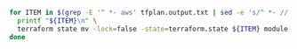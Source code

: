
```bash
for ITEM in $(grep -E '^ *- aws' tfplan.output.txt | sed -e 's/^ *- //'); do \
  printf "${ITEM}\n" \
  terraform state mv -lock=false -state=terraform.state ${ITEM} module.cje.${ITEM} ;\
done
```
<!--stackedit_data:
eyJoaXN0b3J5IjpbLTIxMzEwMDI5MTBdfQ==
-->